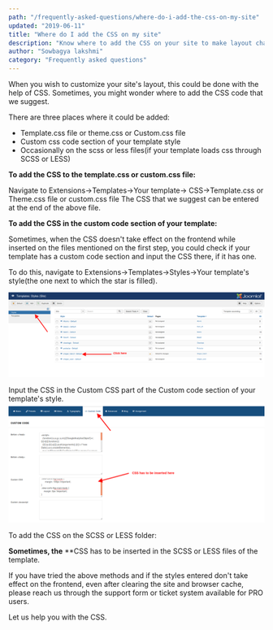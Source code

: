 ```yaml
---
path: "/frequently-asked-questions/where-do-i-add-the-css-on-my-site"
updated: "2019-06-11"
title: "Where do I add the CSS on my site"
description: "Know where to add the CSS on your site to make layout changes"
author: "Sowbagya lakshmi"
category: "Frequently asked questions"
---
```


When you wish to customize your site's layout, this could be done with the help of CSS.
Sometimes, you might wonder where to add the CSS code that we suggest.

There are three places where it could be added:

- Template.css file or theme.css or Custom.css file
- Custom css code section of your template style
- Occasionally on the scss or less files(if your template loads css through SCSS or LESS) 

**To add the CSS to the template.css or custom.css file:**

Navigate to Extensions->Templates->Your template-> CSS->Template.css or 
Theme.css file or custom.css file
The CSS that we suggest can be entered at the end of the above file.


**To add the CSS in the custom code section of your template:**

Sometimes, when the CSS doesn't take effect on the frontend while inserted on the files mentioned on the first step, you could check if your template has a custom code section and input the CSS there, if it has one.

To do this, navigate to Extensions->Templates->Styles->Your template's style(the one next to which the star is filled).

![To choose the default style](https://raw.githubusercontent.com/j2store/doc-images/master/frequently-asked-questions/where-to-add-CSS/template-styles.png)

Input the CSS in the Custom CSS part of the Custom code section of your template's style. 
![Custom code section where css can be added](https://raw.githubusercontent.com/j2store/doc-images/master/frequently-asked-questions/where-to-add-CSS/custom-code.png)

To add the CSS on the SCSS or LESS folder:

**Sometimes, the** **CSS has to be inserted in the SCSS or LESS files of the template.

If you have tried the above methods and if the styles entered don't take effect on the frontend, even after clearing the site and browser cache, please reach us through the <link-text url="https://www.j2store.org/support/support-request-form.html" target="_blank" rel="noopener">support form</link-text> or <link-text url="https://www.j2store.org/my-account/priority-ticket-system.html" target="_blank" rel="noopener">ticket system </link-text>available for PRO users.

Let us help you with the CSS.

